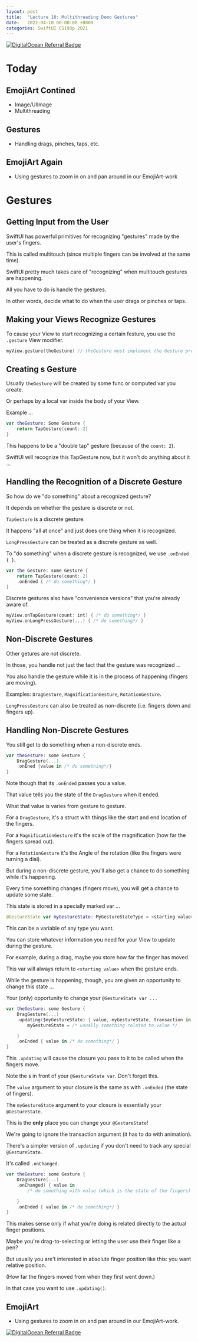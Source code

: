 ```yaml
---
layout: post
title:  "Lecture 10: Multithreading Demo Gestures"
date:   2022-04-10 00:00:00 +0800
categories: SwiftUI CS193p 2021
---
```

[![DigitalOcean Referral Badge](https://web-platforms.sfo2.digitaloceanspaces.com/WWW/Badge%202.svg)](https://www.digitalocean.com/?refcode=2089a0d80556&utm_campaign=Referral_Invite&utm_medium=Referral_Program&utm_source=badge)
# Today
## EmojiArt Contined 
- Image/UIImage
- Multithreading

## Gestures
- Handling drags, pinches, taps, etc.

## EmojiArt Again
- Using gestures to zoom in on and pan around in our EmojiArt-work

# Gestures
## Getting Input from the User
SwiftUI has powerful primitives for recognizing "gestures" made by the user's fingers.

This is called multitouch (since multiple fingers can be involved at the same time).

SwiftUI pretty much takes care of "recognizing" when multitouch gestures are happening.

All you have to do is handle the gestures.

In other words, decide what to do when the user drags or pinches or taps.

## Making your Views Recognize Gestures
To cause your View to start recognizing a certain festure, you use the `.gesture` View modifier.
```swift
myView.gesture(theGesture) // theGesture must implement the Gesture protocol
```
## Creating s Gesture
Usually `theGesture` will be created by some func or computed var you create.

Or perhaps by a local var inside the body of your View.

Example ...
```swift
var theGesture: Some Gesture {
    return TapGesture(count: 2)
}
```
This happens to be a "double tap" gesture (because of the `count: 2`).

SwiftUI will recognize this TapGesture now, but it won't do anything about it ...

## Handling the Recognition of a Discrete Gesture
So how do we "do something" about a recognized gesture?

It depends on whether the gesture is discrete or not.

`TapGesture` is a discrete gesture.

It happens "all at once" and just does one thing when it is recognized.

`LongPressGesture` can be treated as a discrete gesture as well.

To "do something" when a discrete gesture is recognized, we use `.onEnded { }`.

```swift
var the Gesture: some Gesture {
    return TapGesture(count: 2)
    .onEnded { /* do something*/ }
}
```
Discrete gestures also have "convenience versions" that you're already aware of.
```swift
myView.onTapGesture(count: int) { /* do something*/ }
myView.onLongPressGesture(...) { /* do something*/ }
```
## Non-Discrete Gestures
Other getures are not discrete.

In those, you handle not just the fact that the gesture was recognized ...

You also handle the gesture while it is in the process of happening (fingers are moving).

Examples: `DragGesture`, `MagnificationGesture`, `RotationGesture`.

`LongPressGesture` can also be treated as non-discrete (i.e. fingers down and fingers up).

## Handling Non-Discrete Gestures
You still get to do something when a non-discrete ends.

```swift
var theGesture: some Gesture {
    DragGesture(...)
    .onEned {value in /* do something*/}
}
```
Note though that its `.onEnded` passes you a value.
 
That value tells you the state of the `DragGesture` when it ended.

What that value is varies from gesture to gesture.

For a `DragGesture`, it's a struct with things like the start and end location of the fingers.

For a `MagnificationGesture` it's the scale of the magnification (how far the fingers spread out).

For a `RotationGesture` it's the Angle of the rotation (like the fingers were turning a dial).

But during a non-discrete gesture, you'll also get a chance to do something while it's happening.

Every time something changes (fingers move), you will get a chance to update some state.

This state is stored in a specially marked var ...

```swift
@GestureState var myGestureState: MyGestureStateType = <starting value>
```

This can be a variable of any type you want.

You can store whatever information you need for your View to update during the gesture.

For example, during a drag, maybe you store how far the finger has moved.

This var will always return to `<starting value>` when the gesture ends.

While the gesture is happening, though, you are given an opportunity to change this state ...

Your (only) opportunity to change your `@GestureState var ...`
```swift
var theGesture: some Gesture {
    DragGesture(...)
    .updating($myGestureState) { value, myGestureState, transaction in 
        myGestureState = /* usually something related to value */

    }
    .onEnded { value in /* do something*/ }
}
```
This `.updating` will cause the closure you pass to it to be called when the fingers move.

Note the `$` in front of your `@GestureState var`. Don't forget this.

The `value` argument to your closure is the same as with `.onEnded` (the state of fingers).

The `myGestureState` argument to your closure is essentially your `@GestureState`.

This is the **only** place you can change your `@GestureState`!

We're going to ignore the transaction argument (it has to do with animation).

There's a simpler version of `.updating` if you don't need to track any special `@GestureState`.

It's called `.onChanged`.
```swift
var theGesture: some Gesture {
    DragGesture(...)
    .onChanged) { value in 
        /* do something with value (which is the state of the fingers) */

    }
    .onEnded { value in /* do something*/ }
}
```
This makes sense only if what you're doing is related directly to the actual finger positions.

Maybe you're drag-to-selecting or letting the user use their finger like a pen?

But usually you are't interested in absolute finger position like this: you want relative position.

(How far the fingers moved from when they first went down.)

In that case you want to use `.updating()`.

## EmojiArt
- Using gestures to zoom in on and pan around in our EmojiArt-work.

[![DigitalOcean Referral Badge](https://web-platforms.sfo2.digitaloceanspaces.com/WWW/Badge%202.svg)](https://www.digitalocean.com/?refcode=2089a0d80556&utm_campaign=Referral_Invite&utm_medium=Referral_Program&utm_source=badge)






